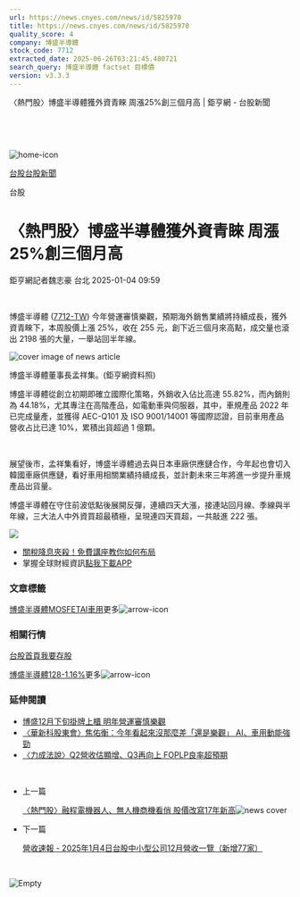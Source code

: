 ```yaml
---
url: https://news.cnyes.com/news/id/5825970
title: https://news.cnyes.com/news/id/5825970
quality_score: 4
company: 博盛半導體
stock_code: 7712
extracted_date: 2025-06-26T03:21:45.480721
search_query: 博盛半導體 factset 目標價
version: v3.3.3
---
```


〈熱門股〉博盛半導體獲外資青睞 周漲25%創三個月高 | 鉅亨網 - 台股新聞

‌

‌

![home-icon](/assets/icons/breadCrumb/symbol-icon-home.svg)

[台股](/news/cat/tw_stock)[台股新聞](/news/cat/tw_stock_news)

台股

# 〈熱門股〉博盛半導體獲外資青睞 周漲25%創三個月高

鉅亨網記者魏志豪 台北 2025-01-04 09:59

‌

博盛半導體 ([7712-TW](https://www.cnyes.com/twstock/7712)) 今年營運審慎樂觀，預期海外銷售業績將持續成長，獲外資青睞下，本周股價上漲 25%，收在 255 元，創下近三個月來高點，成交量也滾出 2198 張的大量，一舉站回半年線。

![cover image of news article](/_next/image?url=https%3A%2F%2Fcimg.cnyes.cool%2Fprod%2Fnews%2F5825970%2Fl%2F779cf969048694ac22890315f5ef9358.jpg&w=3840&q=75)

博盛半導體董事長孟祥集。(鉅亨網資料照)

博盛半導體從創立初期即確立國際化策略，外銷收入佔比高達 55.82%，而內銷則為 44.18%，尤其專注在高階產品，如電動車與伺服器，其中，車規產品 2022 年已完成量產，並獲得 AEC-Q101 及 ISO 9001/14001 等國際認證，目前車用產品營收占比已達 10%，累積出貨超過 1 億顆。

‌

展望後市，孟祥集看好，博盛半導體過去與日本車廠供應鏈合作，今年起也會切入韓國車廠供應鏈，看好車用相關業績持續成長，並計劃未來三年將進一步提升車規產品出貨量。

博盛半導體在守住前波低點後展開反彈，連續四天大漲，接連站回月線、季線與半年線，三大法人中外資買超最積極，呈現連四天買超，一共敲進 222 張。

![](https://so.cnyes.com/mobilechart/MobileChart.aspx?markettype=twstock&charttype1=kchart&stockcode=7712&imgwidth=580&imgheight=500&bgcolor=2)

* [關稅降息夾殺！免費講座教你如何布局](https://www.rsc.com.tw/Cnyes_RSC/SeminarBooking2025InvestmentOutlook.aspx?utm_source=anue&utm_medium=usstocks_end)
* 掌握全球財經資訊[點我下載APP](http://www.cnyes.com/app/?utm_source=mweb&utm_medium=HamMenuBanner&utm_campaign=fixed&utm_content=entr)

### 文章標籤

[博盛半導體](https://news.cnyes.com/tag/博盛半導體 "博盛半導體")[MOSFET](https://news.cnyes.com/tag/MOSFET "MOSFET")[AI](https://news.cnyes.com/tag/AI "AI")[車用](https://news.cnyes.com/tag/車用 "車用")更多![arrow-icon](/assets/icons/arrows/arrow-down.svg)

### 相關行情

[台股首頁](https://www.cnyes.com/twstock)[我要存股](https://supr.link/8OHaU)

[博盛半導體128-1.16%](https://www.cnyes.com/twstock/7712)更多![arrow-icon](/assets/icons/arrows/arrow-down.svg)

### 延伸閱讀

* [博盛12月下旬掛牌上櫃 明年營運審慎樂觀](/news/id/5790332)
* [〈華新科股東會〉焦佑衡：今年看起來沒那麼差「還是樂觀」 AI、車用動能強勁](/news/id/6025989)
* [〈力成法說〉Q2營收估顯增、Q3再向上 FOPLP良率超預期](/news/id/5954439)

‌

* 上一篇

  [〈熱門股〉融程電機器人、無人機商機看俏 股價改寫17年新高](/news/id/5826137)![news cover](https://cimg.cnyes.cool/prod/news/5826137/m/109af425eefb8d5498a85ef32d83adb1.jpg)
* 下一篇

  [營收速報 - 2025年1月4日台股中小型公司12月營收一覽（新增77家）](/news/id/5826099)

‌

![Empty](/assets/icons/skeleton/empty-image.svg)

‌